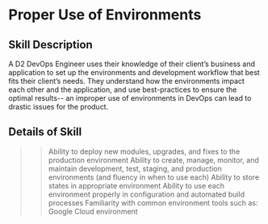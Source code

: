 # Proper Use of Environments

## Skill Description
A D2 DevOps Engineer uses their knowledge of their client’s business and application to set up the environments and development workflow that best fits their client’s needs. They understand how the environments impact each other and the application, and use best-practices to ensure the optimal results-- an improper use of environments in DevOps can lead to drastic issues for the product.

## Details of Skill
>> Ability to deploy new modules, upgrades, and fixes to the production environment
>> Ability to create, manage, monitor, and maintain development, test, staging, and production environments (and fluency in when to use each) 
>> Ability to store states in appropriate environment
>> Ability to use each environment properly in configuration and automated build processes
>> Familiarity with common environment tools such as: 
Google Cloud environment
